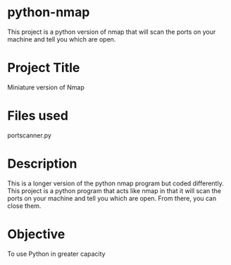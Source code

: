 # python-nmap
This project is a python version of nmap that will scan the ports on your machine and tell you which are open. 

# Project Title
Miniature version of Nmap

# Files used
portscanner.py

# Description
This is a longer version of the python nmap program but coded differently. This project is a python program that acts like nmap in that it will scan the ports on your machine and tell you which are open. From there, you can close them.

# Objective
To use Python in greater capacity
